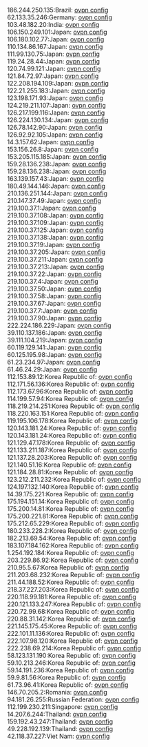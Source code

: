 186.244.250.135:Brazil: [ovpn config](vpn/186_244_250_135.ovpn)  
62.133.35.246:Germany: [ovpn config](vpn/62_133_35_246.ovpn)  
103.48.182.20:India: [ovpn config](vpn/103_48_182_20.ovpn)  
106.150.249.101:Japan: [ovpn config](vpn/106_150_249_101.ovpn)  
106.180.102.77:Japan: [ovpn config](vpn/106_180_102_77.ovpn)  
110.134.86.167:Japan: [ovpn config](vpn/110_134_86_167.ovpn)  
111.99.130.75:Japan: [ovpn config](vpn/111_99_130_75.ovpn)  
119.24.28.44:Japan: [ovpn config](vpn/119_24_28_44.ovpn)  
120.74.99.121:Japan: [ovpn config](vpn/120_74_99_121.ovpn)  
121.84.72.97:Japan: [ovpn config](vpn/121_84_72_97.ovpn)  
122.208.194.109:Japan: [ovpn config](vpn/122_208_194_109.ovpn)  
122.21.255.183:Japan: [ovpn config](vpn/122_21_255_183.ovpn)  
123.198.171.93:Japan: [ovpn config](vpn/123_198_171_93.ovpn)  
124.219.211.107:Japan: [ovpn config](vpn/124_219_211_107.ovpn)  
126.217.199.116:Japan: [ovpn config](vpn/126_217_199_116.ovpn)  
126.224.130.134:Japan: [ovpn config](vpn/126_224_130_134.ovpn)  
126.78.142.90:Japan: [ovpn config](vpn/126_78_142_90.ovpn)  
126.92.92.105:Japan: [ovpn config](vpn/126_92_92_105.ovpn)  
14.3.157.62:Japan: [ovpn config](vpn/14_3_157_62.ovpn)  
153.156.26.8:Japan: [ovpn config](vpn/153_156_26_8.ovpn)  
153.205.115.185:Japan: [ovpn config](vpn/153_205_115_185.ovpn)  
159.28.136.238:Japan: [ovpn config](vpn/159_28_136_238.ovpn)  
159.28.136.238:Japan: [ovpn config](vpn/159_28_136_238.ovpn)  
163.139.157.43:Japan: [ovpn config](vpn/163_139_157_43.ovpn)  
180.49.144.146:Japan: [ovpn config](vpn/180_49_144_146.ovpn)  
210.136.251.144:Japan: [ovpn config](vpn/210_136_251_144.ovpn)  
210.147.37.49:Japan: [ovpn config](vpn/210_147_37_49.ovpn)  
219.100.37.1:Japan: [ovpn config](vpn/219_100_37_1.ovpn)  
219.100.37.108:Japan: [ovpn config](vpn/219_100_37_108.ovpn)  
219.100.37.109:Japan: [ovpn config](vpn/219_100_37_109.ovpn)  
219.100.37.125:Japan: [ovpn config](vpn/219_100_37_125.ovpn)  
219.100.37.138:Japan: [ovpn config](vpn/219_100_37_138.ovpn)  
219.100.37.19:Japan: [ovpn config](vpn/219_100_37_19.ovpn)  
219.100.37.205:Japan: [ovpn config](vpn/219_100_37_205.ovpn)  
219.100.37.211:Japan: [ovpn config](vpn/219_100_37_211.ovpn)  
219.100.37.213:Japan: [ovpn config](vpn/219_100_37_213.ovpn)  
219.100.37.22:Japan: [ovpn config](vpn/219_100_37_22.ovpn)  
219.100.37.4:Japan: [ovpn config](vpn/219_100_37_4.ovpn)  
219.100.37.50:Japan: [ovpn config](vpn/219_100_37_50.ovpn)  
219.100.37.58:Japan: [ovpn config](vpn/219_100_37_58.ovpn)  
219.100.37.67:Japan: [ovpn config](vpn/219_100_37_67.ovpn)  
219.100.37.7:Japan: [ovpn config](vpn/219_100_37_7.ovpn)  
219.100.37.90:Japan: [ovpn config](vpn/219_100_37_90.ovpn)  
222.224.186.229:Japan: [ovpn config](vpn/222_224_186_229.ovpn)  
39.110.137.186:Japan: [ovpn config](vpn/39_110_137_186.ovpn)  
39.111.104.219:Japan: [ovpn config](vpn/39_111_104_219.ovpn)  
60.119.129.141:Japan: [ovpn config](vpn/60_119_129_141.ovpn)  
60.125.195.98:Japan: [ovpn config](vpn/60_125_195_98.ovpn)  
61.23.234.97:Japan: [ovpn config](vpn/61_23_234_97.ovpn)  
61.46.24.29:Japan: [ovpn config](vpn/61_46_24_29.ovpn)  
112.153.89.12:Korea Republic of: [ovpn config](vpn/112_153_89_12.ovpn)  
112.171.56.136:Korea Republic of: [ovpn config](vpn/112_171_56_136.ovpn)  
112.173.67.96:Korea Republic of: [ovpn config](vpn/112_173_67_96.ovpn)  
114.199.57.94:Korea Republic of: [ovpn config](vpn/114_199_57_94.ovpn)  
118.219.214.251:Korea Republic of: [ovpn config](vpn/118_219_214_251.ovpn)  
118.220.163.151:Korea Republic of: [ovpn config](vpn/118_220_163_151.ovpn)  
119.195.106.178:Korea Republic of: [ovpn config](vpn/119_195_106_178.ovpn)  
120.143.181.24:Korea Republic of: [ovpn config](vpn/120_143_181_24.ovpn)  
120.143.181.24:Korea Republic of: [ovpn config](vpn/120_143_181_24.ovpn)  
121.129.47.178:Korea Republic of: [ovpn config](vpn/121_129_47_178.ovpn)  
121.133.211.187:Korea Republic of: [ovpn config](vpn/121_133_211_187.ovpn)  
121.137.28.203:Korea Republic of: [ovpn config](vpn/121_137_28_203.ovpn)  
121.140.51.16:Korea Republic of: [ovpn config](vpn/121_140_51_16.ovpn)  
121.184.28.81:Korea Republic of: [ovpn config](vpn/121_184_28_81.ovpn)  
123.212.211.232:Korea Republic of: [ovpn config](vpn/123_212_211_232.ovpn)  
124.197.132.140:Korea Republic of: [ovpn config](vpn/124_197_132_140.ovpn)  
14.39.175.221:Korea Republic of: [ovpn config](vpn/14_39_175_221.ovpn)  
175.194.151.14:Korea Republic of: [ovpn config](vpn/175_194_151_14.ovpn)  
175.200.14.81:Korea Republic of: [ovpn config](vpn/175_200_14_81.ovpn)  
175.200.221.81:Korea Republic of: [ovpn config](vpn/175_200_221_81.ovpn)  
175.212.65.229:Korea Republic of: [ovpn config](vpn/175_212_65_229.ovpn)  
180.233.228.2:Korea Republic of: [ovpn config](vpn/180_233_228_2.ovpn)  
182.213.69.54:Korea Republic of: [ovpn config](vpn/182_213_69_54.ovpn)  
183.107.184.162:Korea Republic of: [ovpn config](vpn/183_107_184_162.ovpn)  
1.254.192.184:Korea Republic of: [ovpn config](vpn/1_254_192_184.ovpn)  
203.229.86.92:Korea Republic of: [ovpn config](vpn/203_229_86_92.ovpn)  
210.95.5.67:Korea Republic of: [ovpn config](vpn/210_95_5_67.ovpn)  
211.203.68.232:Korea Republic of: [ovpn config](vpn/211_203_68_232.ovpn)  
211.44.188.52:Korea Republic of: [ovpn config](vpn/211_44_188_52.ovpn)  
218.37.227.203:Korea Republic of: [ovpn config](vpn/218_37_227_203.ovpn)  
220.118.99.181:Korea Republic of: [ovpn config](vpn/220_118_99_181.ovpn)  
220.121.133.247:Korea Republic of: [ovpn config](vpn/220_121_133_247.ovpn)  
220.72.99.68:Korea Republic of: [ovpn config](vpn/220_72_99_68.ovpn)  
220.88.31.142:Korea Republic of: [ovpn config](vpn/220_88_31_142.ovpn)  
221.145.175.45:Korea Republic of: [ovpn config](vpn/221_145_175_45.ovpn)  
222.101.11.136:Korea Republic of: [ovpn config](vpn/222_101_11_136.ovpn)  
222.107.98.120:Korea Republic of: [ovpn config](vpn/222_107_98_120.ovpn)  
222.238.69.214:Korea Republic of: [ovpn config](vpn/222_238_69_214.ovpn)  
58.123.131.190:Korea Republic of: [ovpn config](vpn/58_123_131_190.ovpn)  
59.10.213.246:Korea Republic of: [ovpn config](vpn/59_10_213_246.ovpn)  
59.14.191.236:Korea Republic of: [ovpn config](vpn/59_14_191_236.ovpn)  
59.9.81.56:Korea Republic of: [ovpn config](vpn/59_9_81_56.ovpn)  
61.73.96.41:Korea Republic of: [ovpn config](vpn/61_73_96_41.ovpn)  
146.70.205.2:Romania: [ovpn config](vpn/146_70_205_2.ovpn)  
94.181.26.255:Russian Federation: [ovpn config](vpn/94_181_26_255.ovpn)  
112.199.230.211:Singapore: [ovpn config](vpn/112_199_230_211.ovpn)  
14.207.6.244:Thailand: [ovpn config](vpn/14_207_6_244.ovpn)  
159.192.43.247:Thailand: [ovpn config](vpn/159_192_43_247.ovpn)  
49.228.192.139:Thailand: [ovpn config](vpn/49_228_192_139.ovpn)  
42.118.37.227:Viet Nam: [ovpn config](vpn/42_118_37_227.ovpn)  
